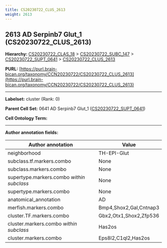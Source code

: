 ```yaml
---
title: CS20230722_CLUS_2613
weight: 2613
---
```

## 2613 AD Serpinb7 Glut_1 (CS20230722_CLUS_2613)
<b>Hierarchy: </b>
[CS20230722_CLAS_18](../CS20230722_CLAS_18) >
[CS20230722_SUBC_147](../CS20230722_SUBC_147) >
[CS20230722_SUPT_0641](../CS20230722_SUPT_0641) >
[CS20230722_CLUS_2613](../CS20230722_CLUS_2613)

**PURL:** [https://purl.brain-bican.org/taxonomy/CCN20230722/CS20230722_CLUS_2613](https://purl.brain-bican.org/taxonomy/CCN20230722/CS20230722_CLUS_2613)

---


**Labelset:** cluster (Rank: 0)

**Parent Cell Set:** 0641 AD Serpinb7 Glut_1 ([CS20230722_SUPT_0641](../CS20230722_SUPT_0641))



**Cell Ontology Term:** 

[MARKER GENES.]: #


---

[TRANSFERRED ANNOTATIONS.]: #


[AUTHOR ANNOTATION FIELDS.]: #


**Author annotation fields:**

| Author annotation | Value |
|-------------------|-------|
|neighborhood|TH-EPI-Glut|
|subclass.tf.markers.combo|None|
|subclass.markers.combo|None|
|supertype.markers.combo _within subclass_|None|
|supertype.markers.combo|None|
|anatomical_annotation|AD|
|merfish.markers.combo|Bmp4,Shox2,Gal,Cntnap3|
|cluster.TF.markers.combo|Gbx2,Otx1,Shox2,Zfp536|
|cluster.markers.combo _within subclass_|Has2os|
|cluster.markers.combo|Eps8l2,C1ql2,Has2os|
